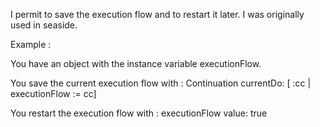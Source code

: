 I permit to save the execution flow and to restart it later. I was originally used in seaside.

Example :

You have an object with the instance variable executionFlow.

You save the current execution flow with :
Continuation currentDo: [ :cc | executionFlow := cc]

You restart the execution flow with :
executionFlow value: true


